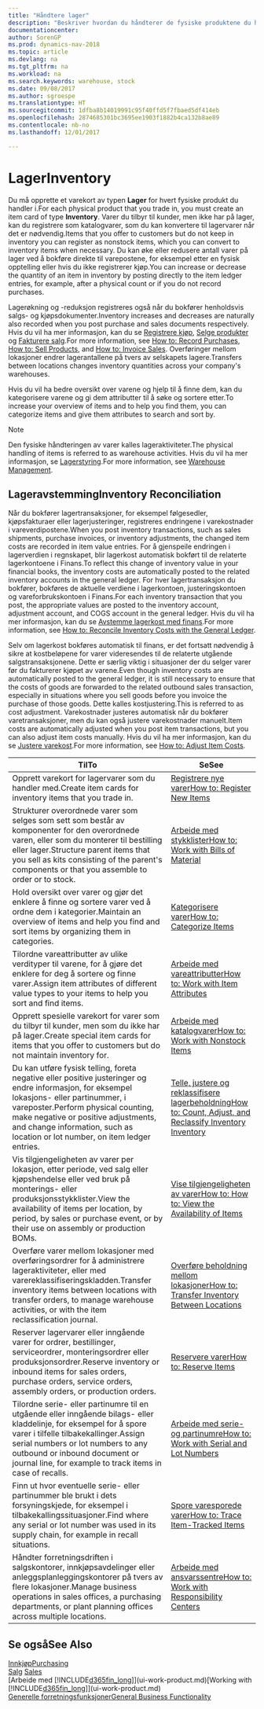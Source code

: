```yaml
---
title: "Håndtere lager"
description: "Beskriver hvordan du håndterer de fysiske produktene du handler med, for eksempel håndtering av varene på lageret."
documentationcenter: 
author: SorenGP
ms.prod: dynamics-nav-2018
ms.topic: article
ms.devlang: na
ms.tgt_pltfrm: na
ms.workload: na
ms.search.keywords: warehouse, stock
ms.date: 09/08/2017
ms.author: sgroespe
ms.translationtype: HT
ms.sourcegitcommit: 1dfba8b14019991c95f40ffd5f7fbaed5df414eb
ms.openlocfilehash: 2874685301bc3695ee1903f1882b4ca132b8ae89
ms.contentlocale: nb-no
ms.lasthandoff: 12/01/2017

---
```


# <a name="inventory"></a><span data-ttu-id="5c8ab-103">Lager</span><span class="sxs-lookup"><span data-stu-id="5c8ab-103">Inventory</span></span>
<span data-ttu-id="5c8ab-104">Du må opprette et varekort av typen **Lager** for hvert fysiske produkt du handler i.</span><span class="sxs-lookup"><span data-stu-id="5c8ab-104">For each physical product that you trade in, you must create an item card of type **Inventory**.</span></span> <span data-ttu-id="5c8ab-105">Varer du tilbyr til kunder, men ikke har på lager, kan du registrere som katalogvarer, som du kan konvertere til lagervarer når det er nødvendig.</span><span class="sxs-lookup"><span data-stu-id="5c8ab-105">Items that you offer to customers but do not keep in inventory you can register as nonstock items, which you can convert to inventory items when necessary.</span></span> <span data-ttu-id="5c8ab-106">Du kan øke eller redusere antall varer på lager ved å bokføre direkte til varepostene, for eksempel etter en fysisk opptelling eller hvis du ikke registrerer kjøp.</span><span class="sxs-lookup"><span data-stu-id="5c8ab-106">You can increase or decrease the quantity of an item in inventory by posting directly to the item ledger entries, for example, after a physical count or if you do not record purchases.</span></span>

<span data-ttu-id="5c8ab-107">Lagerøkning og -reduksjon registreres også når du bokfører henholdsvis salgs- og kjøpsdokumenter.</span><span class="sxs-lookup"><span data-stu-id="5c8ab-107">Inventory increases and decreases are naturally also recorded when you post purchase and sales documents respectively.</span></span> <span data-ttu-id="5c8ab-108">Hvis du vil ha mer informasjon, kan du se [Registrere kjøp](purchasing-how-record-purchases.md), [Selge produkter](sales-how-sell-products.md) og [Fakturere salg](sales-how-invoice-sales.md).</span><span class="sxs-lookup"><span data-stu-id="5c8ab-108">For more information, see [How to: Record Purchases](purchasing-how-record-purchases.md), [How to: Sell Products](sales-how-sell-products.md), and [How to: Invoice Sales](sales-how-invoice-sales.md).</span></span> <span data-ttu-id="5c8ab-109">Overføringer mellom lokasjoner endrer lagerantallene på tvers av selskapets lagere.</span><span class="sxs-lookup"><span data-stu-id="5c8ab-109">Transfers between locations changes inventory quantities across your company's warehouses.</span></span>   

<span data-ttu-id="5c8ab-110">Hvis du vil ha bedre oversikt over varene og hjelp til å finne dem, kan du kategorisere varene og gi dem attributter til å søke og sortere etter.</span><span class="sxs-lookup"><span data-stu-id="5c8ab-110">To increase your overview of items and to help you find them, you can categorize items and give them attributes to search and sort by.</span></span>

> [!NOTE]
> <span data-ttu-id="5c8ab-111">Den fysiske håndteringen av varer kalles lageraktiviteter.</span><span class="sxs-lookup"><span data-stu-id="5c8ab-111">The physical handling of items is referred to as warehouse activities.</span></span> <span data-ttu-id="5c8ab-112">Hvis du vil ha mer informasjon, se [Lagerstyring](warehouse-manage-warehouse.md).</span><span class="sxs-lookup"><span data-stu-id="5c8ab-112">For more information, see [Warehouse Management](warehouse-manage-warehouse.md).</span></span>

## <a name="inventory-reconciliation"></a><span data-ttu-id="5c8ab-113">Lageravstemming</span><span class="sxs-lookup"><span data-stu-id="5c8ab-113">Inventory Reconciliation</span></span>
<span data-ttu-id="5c8ab-114">Når du bokfører lagertransaksjoner, for eksempel følgesedler, kjøpsfakturaer eller lagerjusteringer, registreres endringene i varekostnader i vareverdipostene.</span><span class="sxs-lookup"><span data-stu-id="5c8ab-114">When you post inventory transactions, such as sales shipments, purchase invoices, or inventory adjustments, the changed item costs are recorded in item value entries.</span></span> <span data-ttu-id="5c8ab-115">For å gjenspeile endringen i lagerverdien i regnskapet, blir lagerkost automatisk bokført til de relaterte lagerkontoene i Finans.</span><span class="sxs-lookup"><span data-stu-id="5c8ab-115">To reflect this change of inventory value in your financial books, the inventory costs are automatically posted to the related inventory accounts in the general ledger.</span></span> <span data-ttu-id="5c8ab-116">For hver lagertransaksjon du bokfører, bokføres de aktuelle verdiene i lagerkontoen, justeringskontoen og vareforbrukskontoen i Finans.</span><span class="sxs-lookup"><span data-stu-id="5c8ab-116">For each inventory transaction that you post, the appropriate values are posted to the inventory account, adjustment account, and COGS account in the general ledger.</span></span> <span data-ttu-id="5c8ab-117">Hvis du vil ha mer informasjon, kan du se [Avstemme lagerkost med finans](finance-how-to-post-inventory-costs-to-the-general-ledger.md).</span><span class="sxs-lookup"><span data-stu-id="5c8ab-117">For more information, see [How to: Reconcile Inventory Costs with the General Ledger](finance-how-to-post-inventory-costs-to-the-general-ledger.md).</span></span>

<span data-ttu-id="5c8ab-118">Selv om lagerkost bokføres automatisk til finans, er det fortsatt nødvendig å sikre at kostbeløpene for varer videresendes til de relaterte utgående salgstransaksjonene. Dette er særlig viktig i situasjoner der du selger varer før du fakturerer kjøpet av varene.</span><span class="sxs-lookup"><span data-stu-id="5c8ab-118">Even though inventory costs are automatically posted to the general ledger, it is still necessary to ensure that the costs of goods are forwarded to the related outbound sales transaction, especially in situations where you sell goods before you invoice the purchase of those goods.</span></span> <span data-ttu-id="5c8ab-119">Dette kalles kostjustering.</span><span class="sxs-lookup"><span data-stu-id="5c8ab-119">This is referred to as cost adjustment.</span></span> <span data-ttu-id="5c8ab-120">Varekostnader justeres automatisk når du bokfører varetransaksjoner, men du kan også justere varekostnader manuelt.</span><span class="sxs-lookup"><span data-stu-id="5c8ab-120">Item costs are automatically adjusted when you post item transactions, but you can also adjust item costs manually.</span></span> <span data-ttu-id="5c8ab-121">Hvis du vil ha mer informasjon, kan du se [Justere varekost](inventory-how-adjust-item-costs.md).</span><span class="sxs-lookup"><span data-stu-id="5c8ab-121">For more information, see [How to: Adjust Item Costs](inventory-how-adjust-item-costs.md).</span></span>

|<span data-ttu-id="5c8ab-122">Til</span><span class="sxs-lookup"><span data-stu-id="5c8ab-122">To</span></span> |<span data-ttu-id="5c8ab-123">Se</span><span class="sxs-lookup"><span data-stu-id="5c8ab-123">See</span></span> |
|---|----|
|<span data-ttu-id="5c8ab-124">Opprett varekort for lagervarer som du handler med.</span><span class="sxs-lookup"><span data-stu-id="5c8ab-124">Create item cards for inventory items that you trade in.</span></span>|[<span data-ttu-id="5c8ab-125">Registrere nye varer</span><span class="sxs-lookup"><span data-stu-id="5c8ab-125">How to: Register New Items</span></span>](inventory-how-register-new-items.md)|
|<span data-ttu-id="5c8ab-126">Strukturer overordnede varer som selges som sett som består av komponenter for den overordnede varen, eller som du monterer til bestilling eller lager.</span><span class="sxs-lookup"><span data-stu-id="5c8ab-126">Structure parent items that you sell as kits consisting of the parent's components or that you assemble to order or to stock.</span></span>|[<span data-ttu-id="5c8ab-127">Arbeide med stykklister</span><span class="sxs-lookup"><span data-stu-id="5c8ab-127">How to: Work with Bills of Material</span></span>](inventory-how-work-BOMs.md)|
|<span data-ttu-id="5c8ab-128">Hold oversikt over varer og gjør det enklere å finne og sortere varer ved å ordne dem i kategorier.</span><span class="sxs-lookup"><span data-stu-id="5c8ab-128">Maintain an overview of items and help you find and sort items by organizing them in categories.</span></span>|[<span data-ttu-id="5c8ab-129">Kategorisere varer</span><span class="sxs-lookup"><span data-stu-id="5c8ab-129">How to: Categorize Items</span></span>](inventory-how-categorize-items.md)|
|<span data-ttu-id="5c8ab-130">Tilordne vareattributter av ulike verdityper til varene, for å gjøre det enklere for deg å sortere og finne varer.</span><span class="sxs-lookup"><span data-stu-id="5c8ab-130">Assign item attributes of different value types to your items to help you sort and find items.</span></span>|[<span data-ttu-id="5c8ab-131">Arbeide med vareattributter</span><span class="sxs-lookup"><span data-stu-id="5c8ab-131">How to: Work with Item Attributes</span></span>](inventory-how-work-item-attributes.md)|
|<span data-ttu-id="5c8ab-132">Opprett spesielle varekort for varer som du tilbyr til kunder, men som du ikke har på lager.</span><span class="sxs-lookup"><span data-stu-id="5c8ab-132">Create special item cards for items that you offer to customers but do not maintain inventory for.</span></span>|[<span data-ttu-id="5c8ab-133">Arbeide med katalogvarer</span><span class="sxs-lookup"><span data-stu-id="5c8ab-133">How to: Work with Nonstock Items</span></span>](inventory-how-work-nonstock-items.md)|
|<span data-ttu-id="5c8ab-134">Du kan utføre fysisk telling, foreta negative eller positive justeringer og endre informasjon, for eksempel lokasjons- eller partinummer, i vareposter.</span><span class="sxs-lookup"><span data-stu-id="5c8ab-134">Perform physical counting, make negative or positive adjustments, and change information, such as location or lot number, on item ledger entries.</span></span>|[<span data-ttu-id="5c8ab-135">Telle, justere og reklassifisere lagerbeholdning</span><span class="sxs-lookup"><span data-stu-id="5c8ab-135">How to: Count, Adjust, and Reclassify Inventory Inventory</span></span>](inventory-how-count-adjust-reclassify.md)|
|<span data-ttu-id="5c8ab-136">Vis tilgjengeligheten av varer per lokasjon, etter periode, ved salg eller kjøpshendelse eller ved bruk på monterings- eller produksjonsstykklister.</span><span class="sxs-lookup"><span data-stu-id="5c8ab-136">View the availability of items per location, by period, by sales or purchase event, or by their use on assembly or production BOMs.</span></span>|[<span data-ttu-id="5c8ab-137">Vise tilgjengeligheten av varer</span><span class="sxs-lookup"><span data-stu-id="5c8ab-137">How to: How to: View the Availability of Items</span></span>](inventory-how-availability-overview.md)|
|<span data-ttu-id="5c8ab-138">Overføre varer mellom lokasjoner med overføringsordrer for å administrere lageraktiviteter, eller med varereklassifiseringskladden.</span><span class="sxs-lookup"><span data-stu-id="5c8ab-138">Transfer inventory items between locations with transfer orders, to manage warehouse activities, or with the item reclassification journal.</span></span>|[<span data-ttu-id="5c8ab-139">Overføre beholdning mellom lokasjoner</span><span class="sxs-lookup"><span data-stu-id="5c8ab-139">How to: Transfer Inventory Between Locations</span></span>](inventory-how-transfer-between-locations.md)|
|<span data-ttu-id="5c8ab-140">Reserver lagervarer eller inngående varer for ordrer, bestillinger, serviceordrer, monteringsordrer eller produksjonsordrer.</span><span class="sxs-lookup"><span data-stu-id="5c8ab-140">Reserve inventory or inbound items for sales orders, purchase orders, service orders, assembly orders, or production orders.</span></span>|[<span data-ttu-id="5c8ab-141">Reservere varer</span><span class="sxs-lookup"><span data-stu-id="5c8ab-141">How to: Reserve Items</span></span>](inventory-how-to-reserve-items.md)|
|<span data-ttu-id="5c8ab-142">Tilordne serie- eller partinumre til en utgående eller inngående bilags- eller kladdelinje, for eksempel for å spore varer i tilfelle tilbakekallinger.</span><span class="sxs-lookup"><span data-stu-id="5c8ab-142">Assign serial numbers or lot numbers to any outbound or inbound document or journal line, for example to track items in case of recalls.</span></span>|[<span data-ttu-id="5c8ab-143">Arbeide med serie- og partinumre</span><span class="sxs-lookup"><span data-stu-id="5c8ab-143">How to: Work with Serial and Lot Numbers</span></span>](inventory-how-work-item-tracking.md)|
|<span data-ttu-id="5c8ab-144">Finn ut hvor eventuelle serie- eller partinummer ble brukt i dets forsyningskjede, for eksempel i tilbakekallingssituasjoner.</span><span class="sxs-lookup"><span data-stu-id="5c8ab-144">Find where any serial or lot number was used in its supply chain, for example in recall situations.</span></span>|[<span data-ttu-id="5c8ab-145">Spore varesporede varer</span><span class="sxs-lookup"><span data-stu-id="5c8ab-145">How to: Trace Item-Tracked Items</span></span>](inventory-how-to-trace-item-tracked-items.md)|
|<span data-ttu-id="5c8ab-146">Håndter forretningsdriften i salgskontorer, innkjøpsavdelinger eller anleggsplanleggingskontorer på tvers av flere lokasjoner.</span><span class="sxs-lookup"><span data-stu-id="5c8ab-146">Manage business operations in sales offices, a purchasing departments, or plant planning offices across multiple locations.</span></span>|[<span data-ttu-id="5c8ab-147">Arbeide med ansvarssentre</span><span class="sxs-lookup"><span data-stu-id="5c8ab-147">How to: Work with Responsibility Centers</span></span>](inventory-responsibility-centers.md)|

## <a name="see-also"></a><span data-ttu-id="5c8ab-148">Se også</span><span class="sxs-lookup"><span data-stu-id="5c8ab-148">See Also</span></span>  
[<span data-ttu-id="5c8ab-149">Innkjøp</span><span class="sxs-lookup"><span data-stu-id="5c8ab-149">Purchasing</span></span>](purchasing-manage-purchasing.md)  
<span data-ttu-id="5c8ab-150">[Salg](sales-manage-sales.md)  </span><span class="sxs-lookup"><span data-stu-id="5c8ab-150">[Sales](sales-manage-sales.md)  </span></span>  
<span data-ttu-id="5c8ab-151">[Arbeide med [!INCLUDE[d365fin_long](includes/d365fin_long_md.md)]](ui-work-product.md)</span><span class="sxs-lookup"><span data-stu-id="5c8ab-151">[Working with [!INCLUDE[d365fin_long](includes/d365fin_long_md.md)]](ui-work-product.md)</span></span>  
[<span data-ttu-id="5c8ab-152">Generelle forretningsfunksjoner</span><span class="sxs-lookup"><span data-stu-id="5c8ab-152">General Business Functionality</span></span>](ui-across-business-areas.md)

##

